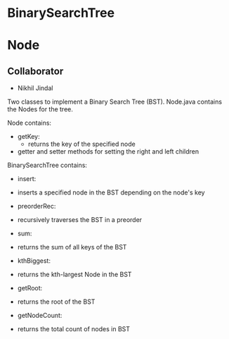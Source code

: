 # BinarySearchTree
# Node

## Collaborator 
- Nikhil Jindal

Two classes to implement a Binary Search Tree (BST). Node.java contains the Nodes for the tree.

Node contains:
- getKey:
  - returns the key of the specified node
- getter and setter methods for setting the right and left children

BinarySearchTree contains:
- insert:
 - inserts a specified node in the BST depending on the node's key

- preorderRec:
 - recursively traverses the BST in a preorder

- sum:
 - returns the sum of all keys of the BST

- kthBiggest:
 - returns the kth-largest Node in the BST

- getRoot:
 - returns the root of the BST

- getNodeCount:
 - returns the total count of nodes in BST
